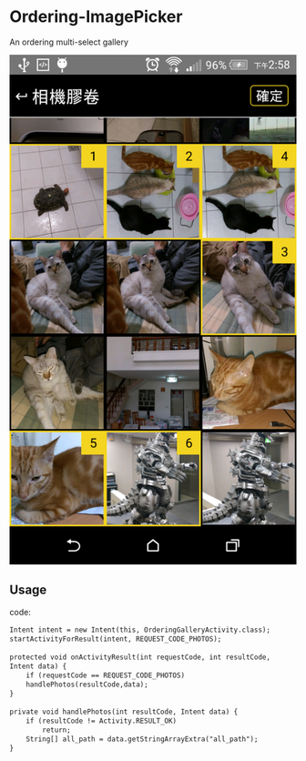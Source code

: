 # Ordering-ImagePicker
An ordering multi-select gallery

![Screenshot](https://raw.githubusercontent.com/deltaguita/Ordering-ImagePicker/master/raw/Screenshot_2015-06-08-14-58-27.png)


## Usage

code:

    Intent intent = new Intent(this, OrderingGalleryActivity.class);
    startActivityForResult(intent, REQUEST_CODE_PHOTOS);

    protected void onActivityResult(int requestCode, int resultCode, Intent data) {
        if (requestCode == REQUEST_CODE_PHOTOS)
        handlePhotos(resultCode,data);
    }

    private void handlePhotos(int resultCode, Intent data) {
        if (resultCode != Activity.RESULT_OK)
            return;
        String[] all_path = data.getStringArrayExtra("all_path");
    }
